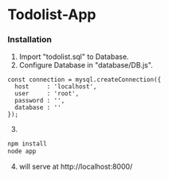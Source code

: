 # Todolist-App

### Installation
1. Import "todolist.sql" to Database.
2. Configure Database in "database/DB.js".
~~~
const connection = mysql.createConnection({
  host     : 'localhost',
  user     : 'root',
  password : '',
  database : ''
});
~~~
3. 
~~~sh
npm install
node app
~~~

4. will serve at http://localhost:8000/
